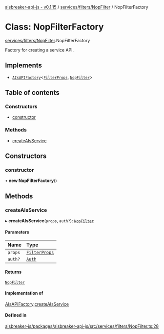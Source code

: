 [aisbreaker-api-js - v0.1.15](../README.md) / [services/filters/NopFilter](../modules/services_filters_NopFilter.md) / NopFilterFactory

# Class: NopFilterFactory

[services/filters/NopFilter](../modules/services_filters_NopFilter.md).NopFilterFactory

Factory for creating a service API.

## Implements

- [`AIsAPIFactory`](../interfaces/api_AIsService.AIsAPIFactory.md)<[`FilterProps`](../interfaces/base_BaseAIsFilter.FilterProps.md), [`NopFilter`](services_filters_NopFilter.NopFilter.md)\>

## Table of contents

### Constructors

- [constructor](services_filters_NopFilter.NopFilterFactory.md#constructor)

### Methods

- [createAIsService](services_filters_NopFilter.NopFilterFactory.md#createaisservice)

## Constructors

### constructor

• **new NopFilterFactory**()

## Methods

### createAIsService

▸ **createAIsService**(`props`, `auth?`): [`NopFilter`](services_filters_NopFilter.NopFilter.md)

#### Parameters

| Name | Type |
| :------ | :------ |
| `props` | [`FilterProps`](../interfaces/base_BaseAIsFilter.FilterProps.md) |
| `auth?` | [`Auth`](../interfaces/api_models_Auth.Auth.md) |

#### Returns

[`NopFilter`](services_filters_NopFilter.NopFilter.md)

#### Implementation of

[AIsAPIFactory](../interfaces/api_AIsService.AIsAPIFactory.md).[createAIsService](../interfaces/api_AIsService.AIsAPIFactory.md#createaisservice)

#### Defined in

[aisbreaker-js/packages/aisbreaker-api-js/src/services/filters/NopFilter.ts:28](https://github.com/aisbreaker/aisbreaker-js/blob/develop/packages/aisbreaker-api-js/src/services/filters/NopFilter.ts#L28)
